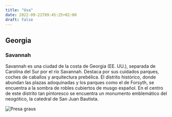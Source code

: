 ```yaml
---
title: "Usa"
date: 2022-09-21T09:45:25+02:00
draft: false
---
```


## Georgia
### Savannah

Savannah es una ciudad de la costa de Georgia (EE. UU.), separada de Carolina del Sur por el río Savannah. Destaca por sus cuidados parques, coches de caballos y arquitectura prebélica. El distrito histórico, donde abundan las plazas adoquinadas y los parques como el de Forsyth, se encuentra a la sombra de robles cubiertos de musgo español. En el centro de este distrito tan pintoresco se encuentra un monumento emblemático del neogótico, la catedral de San Juan Bautista.

![Presa graus](https://www.tybeeisland.com/wp-content/uploads/2021/08/Old-Savannah-Tours1.jpeg)
